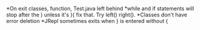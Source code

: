 *On exit classes, function, Test.java left behind
*while and if statements will stop after the ) unless it's ){ fix that. Try left() right().
*Classes don't have error deletion
*JRepl sometimes exits when } is entered without {